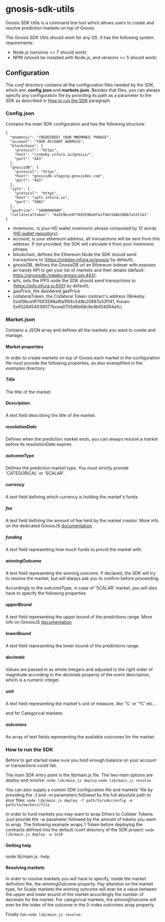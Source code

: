 # gnosis-sdk-utils

Gnosis SDK Utils is a command line tool which allows users to create and resolve prediction markets on top of Gnosis.

The Gnosis SDK Utils should work for any OS. It has the following system requirements:

* Node.js (versions >= 7 should work)
* NPM (should be installed with Node.js, and versions >= 5 should work)


## Configuration
The *conf* directory contains all the configuration files needed by the SDK, which are: **config.json** and **markets.json**.
Besides that files, you can always specify any configuration file by providing its path as a parameter to the SDK as described in [How to run the SDK](#how-to-run-the-sdk) paragraph.

### Config.json
Contains the main SDK configuration and has the following structure:

```
{
  "mnemonic": "(REQUIRED) YOUR MNEMONIC PHRASE",
  "account": "YOUR ACCOUNT ADDRESS",
  "blockchain": {
    "protocol": "https",
    "host": "rinkeby.infura.io/gnosis/",
    "port": "443"
  },
  "gnosisDB": {
    "protocol": "https",
    "host": "gnosisdb.staging.gnosisdev.com",
    "port": "443"
  },
  "ipfs": {
    "protocol": "https",
    "host": "ipfs.infura.io",
    "port": "5001"
  },
  "gasPrice": "1000000000",
  "collateralToken": "0xd19bce9f7693598a9fa1f94c548b20887a33f141"
}
```

* mnemonic, is your HD wallet mnemonic phrase composed by 12 words ([HD wallet repository](https://github.com/trufflesuite/truffle-hdwallet-provider));
* account, is your ethereum address, all transactions will be sent from this address. If not provided, the SDK will calculate it from your mnemonic phrase;
* blockchain, defines the Ethereum Node the SDK should send transactions to (https://rinkeby.infura.io/gnosis/ by default);
* gnosisDB, defines the GnosisDB url an Ethereum indexer with exposes an handy API to get your list of markets and their details (default: https://gnosisdb.rinkeby.gnosis.pm:443);
* ipfs, sets the IPFS node the SDK should send transactions to (https://ipfs.infura.io:5001 by default);
* gasPrice, the desidered gasPrice
* collateralToken, the Collateral Token contract's address (Rinkeby: 0xd19bce9f7693598a9fa1f94c548b20887a33f141, Kovan: 0x9326454039077bcea0705d6b68c8e9b104094a1c)

### Market.json
Contains a JSON array and defines all the markets you want to create and manage.

#### Market properties
In order to create markets on top of Gnosis each market in the configuration file must provide the following properties, as also examplified in the *examples* directory:

##### Title
The title of the market.

##### Description
A text field describing the title of the market.

##### resolutionDate
Defines when the prediction market ends, you can always resolve a market before its resolutionDate expires.

##### outcomeType
Defines the prediction market type. You must strictly provide 'CATEGORICAL' or 'SCALAR'.

##### currency
A text field defining which currency is holding the market's funds.

##### fee
A text field defining the amount of fee held by the market creator. More info on the dedicated GnosisJS [documentation](https://gnosisjs.readthedocs.io/en/latest/events-oracles-and-markets.html#markets-and-automated-market-makers).

##### funding
A text field representing how much funds to provid the market with.

##### winningOutcome
A text field representing the winning outcome. If declared, the SDK will try to resolve the market, but will always ask you to confirm before proceeding.


Accordingly to the outcomeType, in case of 'SCALAR' market, you will also have to specify the following properties


##### upperBound
A text field representing the upper bound of the predictions range. More info on GnosisJS [documentation](https://gnosisjs.readthedocs.io/en/latest/events-oracles-and-markets.html#events-with-scalar-outcomes)

##### lowerBound
A text field representing the lower bound of the predictions range.

##### decimals
Values are passed in as whole integers and adjusted to the right order of magnitude according to the decimals property of the event description, which is a numeric integer.

##### unit
A text field representing the market's unit of measure, like '%' or '°C' etc...

and for Categorical markets:

##### outcomes
An array of text fields representing the available outcomes for the market.


### How to run the SDK
Before to get started make sure you hold enough balance on your account or transactions could fail.

The main SDK entry point is the lib/main.js file.
The two main options are *deploy* and *resolve*:
`node lib/main.js deploy`
`node lib/main.js resolve`

You can also supply a custom SDK configuration file and markets' file by providing the *-f* and *-m* parameters
followed by the full absolute path to your files:
`node lib/main.js deploy -f path/to/sdk/config -m path/to/markets/file`

In order to fund markets you may want to wrap Ethers to Collater Tokens.
Just provide the *-w* parameter followed by the amount of tokens you want to wrap.
The following example wraps 1 Token before deploying the contracts defined into the
default /conf directory of the SDK project:
`node lib/main.js deploy -w 1e18`


#### Getting help
node lib/main.js -help

#### Resolving markets
In order to resolve markets you will have to specify, inside the market definition file, the winningOutcome property.
Pay attention on the market type, for Scalar markets the winning outcome will ever be a value between the upper and lower bound of the market accordingly the number of decimals for the market. For categorical markets, the winningOutcome will ever be the index of the outcome in the 0-index outcomes array property.

Finally run `node lib/main.js resolve`.
